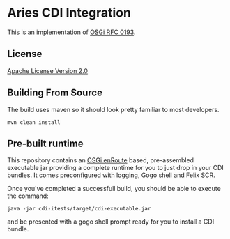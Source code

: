 # Aries CDI Integration

This is an implementation of [OSGi RFC 0193](https://github.com/osgi/design/blob/master/rfcs/rfc0193/rfc-0193-CDI-Integration.pdf).

## License

[Apache License Version 2.0](https://www.apache.org/licenses/LICENSE-2.0)

## Building From Source

The build uses maven so it should look pretty familiar to most developers.

`mvn clean install`

## Pre-built runtime

This repository contains an [OSGi enRoute](http://enroute.osgi.org/) based, pre-assembled executable jar providing a complete runtime for you to just drop in your CDI bundles. It comes preconfigured with logging, Gogo shell and Felix SCR.

Once you've completed a successfull build, you should be able to execute the command:

`java -jar cdi-itests/target/cdi-executable.jar`

and be presented with a gogo shell prompt ready for you to install a CDI bundle.
